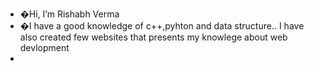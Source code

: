 - �Hi, I’m Rishabh Verma
- �I have a good knowledge of c++,pyhton and data structure..
     I have also created few websites that presents my knowlege about web devlopment 
-
<!---
tech-R11/tech-R11 is a ✨ special ✨ repository because its `README.md` (this file) appears on your GitHub profile.
You can click the Preview link to take a look at your changes.
--->
